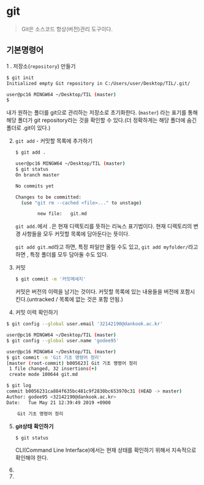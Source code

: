 # git

> Git은 소스코드 항상(버전)관리 도구이다.

## 기본명령어

1 . 저장소(`repository`) 만들기

```bash
$ git init
Initialized empty Git repository in C:/Users/user/Desktop/TIL/.git/

user@pc16 MINGW64 ~/Desktop/TIL (master)
$
```

내가 원하는 폴더를 git으로 관리하는 저장소로 초기화한다. (`master`) 라는 표기를 통해 해당 폴더가  git repository라는 것을 확인할 수 있다.(더 정확하게는 해당 폴더에 숨긴 폴더로 .git이 있다.)



2. `git add` - 커밋할 목록에 추가하기

   ```bash
   $ git add .
   
   user@pc16 MINGW64 ~/Desktop/TIL (master)
   $ git status
   On branch master
   
   No commits yet
   
   Changes to be committed:
     (use "git rm --cached <file>..." to unstage)
   
           new file:   git.md
   
   ```

   `git add.`에서  `.`은 현재 디렉토리를 뜻하는 리눅스 표기법이다. 현재 디렉토리의 변경 사항들을 모두 커밋할 목록에 담아둔다는 뜻이다.

   `git add git.md`라고 하면, 특정 파일만 올릴 수도 있고, `git add myfolder/`라고 하면 , 특정 폴더를 모두 담아둘 수도 있다.

3. 커밋

   ```bash
   $ git commit -m '커밋메세지'
   ```

   커밋은 버전의 이력을 남기는 것이다. 커밋할 목록에 있는 내용들을 버전에 포함시킨다.(untracked / 목록에 없는 것은 포함 안됨.)

4.  커밋 이력 확인하기

   ```bash
   $ git config --global user.email '32142190@dankook.ac.kr'
   
   user@pc16 MINGW64 ~/Desktop/TIL (master)
   $ git config --global user.name 'godee95'
   
   user@pc16 MINGW64 ~/Desktop/TIL (master)
   $ git commit -m 'Git 기초 명령어 정리'
   [master (root-commit) b005623] Git 기초 명령어 정리
    1 file changed, 32 insertions(+)
    create mode 100644 git.md
   
   $ git log
   commit b0056231ca884f635bc481c9f2830bc653970c31 (HEAD -> master)
   Author: godee95 <32142190@dankook.ac.kr>
   Date:   Tue May 21 12:39:49 2019 +0900
   
       Git 기초 명령어 정리
   
   ```

   

5. **git상태** **확인하기**

   ```bash
   $ git status
   ```

   CLI(Command Line Interface)에서는 현재 상태를 확인하기 위해서 지속적으로 확인해야 한다.

6. 

7. 



